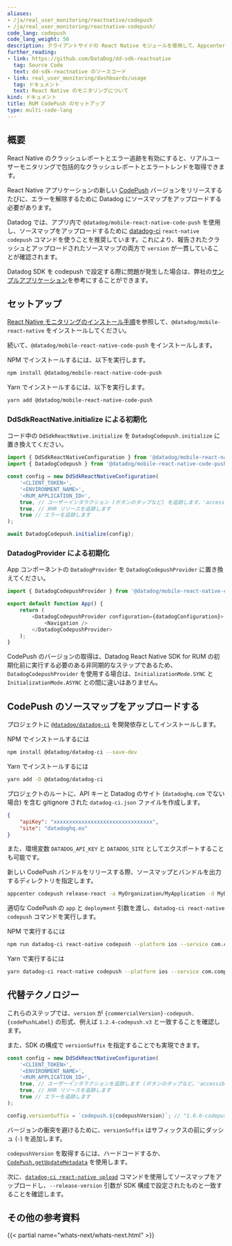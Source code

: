 ```yaml
---
aliases:
- /ja/real_user_monitoring/reactnative/codepush
- /ja/real_user_monitoring/reactnative-codepush/
code_lang: codepush
code_lang_weight: 50
description: クライアントサイドの React Native モジュールを使用して、Appcenter Codepush および Datadog を操作する方法について説明します。
further_reading:
- link: https://github.com/DataDog/dd-sdk-reactnative
  tag: Source Code
  text: dd-sdk-reactnative のソースコード
- link: real_user_monitoring/dashboards/usage
  tag: ドキュメント
  text: React Native のモニタリングについて
kind: ドキュメント
title: RUM CodePush のセットアップ
type: multi-code-lang
---
```


## 概要

React Native のクラッシュレポートとエラー追跡を有効にすると、リアルユーザーモニタリングで包括的なクラッシュレポートとエラートレンドを取得できます。

React Native アプリケーションの新しい [CodePush][1] バージョンをリリースするたびに、エラーを解除するために Datadog にソースマップをアップロードする必要があります。

Datadog では、アプリ内で `@datadog/mobile-react-native-code-push` を使用し、ソースマップをアップロードするために [datadog-ci][3] `react-native codepush` コマンドを使うことを推奨しています。これにより、報告されたクラッシュとアップロードされたソースマップの両方で `version` が一貫していることが確認されます。

Datadog SDK を codepush で設定する際に問題が発生した場合は、弊社の[サンプルアプリケーション][6]を参考にすることができます。

## セットアップ

[React Native モニタリングのインストール手順][2]を参照して、`@datadog/mobile-react-native` をインストールしてください。

続いて、`@datadog/mobile-react-native-code-push` をインストールします。

NPM でインストールするには、以下を実行します。

```sh
npm install @datadog/mobile-react-native-code-push
```

Yarn でインストールするには、以下を実行します。

```sh
yarn add @datadog/mobile-react-native-code-push
```

### DdSdkReactNative.initialize による初期化

コード中の `DdSdkReactNative.initialize` を `DatadogCodepush.initialize` に置き換えてください。

```js
import { DdSdkReactNativeConfiguration } from '@datadog/mobile-react-native';
import { DatadogCodepush } from '@datadog/mobile-react-native-code-push';

const config = new DdSdkReactNativeConfiguration(
    '<CLIENT_TOKEN>',
    '<ENVIRONMENT_NAME>',
    '<RUM_APPLICATION_ID>',
    true, // ユーザーインタラクション (ボタンのタップなど) を追跡します。'accessibilityLabel' 要素のプロパティを使って、タップアクションに名前を付けることができます。それ以外の場合は、要素の種類を報告します
    true, // XHR リソースを追跡します
    true // エラーを追跡します
);

await DatadogCodepush.initialize(config);
```

### DatadogProvider による初期化

App コンポーネントの `DatadogProvider` を `DatadogCodepushProvider` に置き換えてください。

```js
import { DatadogCodepushProvider } from '@datadog/mobile-react-native-code-push';

export default function App() {
    return (
        <DatadogCodepushProvider configuration={datadogConfiguration}>
            <Navigation />
        </DatadogCodepushProvider>
    );
}
```

CodePush のバージョンの取得は、Datadog React Native SDK for RUM の初期化前に実行する必要のある非同期的なステップであるため、`DatadogCodepushProvider` を使用する場合は、`InitializationMode.SYNC` と `InitializationMode.ASYNC` との間に違いはありません。　

## CodePush のソースマップをアップロードする

プロジェクトに [`@datadog/datadog-ci`][3] を開発依存としてインストールします。

NPM でインストールするには

```sh
npm install @datadog/datadog-ci --save-dev
```

Yarn でインストールするには

```sh
yarn add -D @datadog/datadog-ci
```

プロジェクトのルートに、API キーと Datadog のサイト (`datadoghq.com` でない場合) を含む gitignore された `datadog-ci.json` ファイルを作成します。

```json
{
    "apiKey": "xxxxxxxxxxxxxxxxxxxxxxxxxxxxxxxx",
    "site": "datadoghq.eu"
}
```

また、環境変数 `DATADOG_API_KEY` と `DATADOG_SITE` としてエクスポートすることも可能です。

新しい CodePush バンドルをリリースする際、ソースマップとバンドルを出力するディレクトリを指定します。

```sh
appcenter codepush release-react -a MyOrganization/MyApplication -d MyDeployment --sourcemap-output --output-dir ./build
```

適切な CodePush の `app` と `deployment` 引数を渡し、`datadog-ci react-native codepush` コマンドを実行します。

NPM で実行するには

```sh
npm run datadog-ci react-native codepush --platform ios --service com.company.app --bundle ./build/CodePush/main.jsbundle --sourcemap ./build/CodePush/main.jsbundle.map --app MyOrganization/MyApplication --deployment MyDeployment
```

Yarn で実行するには

```sh
yarn datadog-ci react-native codepush --platform ios --service com.company.app --bundle ./build/CodePush/main.jsbundle --sourcemap ./build/CodePush/main.jsbundle.map --app MyOrganization/MyApplication --deployment MyDeployment
```

## 代替テクノロジー

これらのステップでは、`version` が `{commercialVersion}-codepush.{codePushLabel}` の形式、例えば `1.2.4-codepush.v3` と一致することを確認します。

また、SDK の構成で `versionSuffix` を指定することでも実現できます。

```js
const config = new DdSdkReactNativeConfiguration(
    '<CLIENT_TOKEN>',
    '<ENVIRONMENT_NAME>',
    '<RUM_APPLICATION_ID>',
    true, // ユーザーインタラクションを追跡します (ボタンのタップなど。'accessibilityLabel' 要素のプロパティを使って、タップアクションに名前を付けることができます。それ以外の場合は、要素の種類を報告します)
    true, // XHR リソースを追跡します
    true // エラーを追跡します
);

config.versionSuffix = `codepush.${codepushVersion}`; // "1.0.0-codepush.v2" になります
```

バージョンの衝突を避けるために、`versionSuffix` はサフィックスの前にダッシュ (`-`) を追加します。

`codepushVersion` を取得するには、ハードコードするか、[`CodePush.getUpdateMetadata`][4] を使用します。

次に、[`datadog-ci react-native upload`][5] コマンドを使用してソースマップをアップロードし、`--release-version` 引数が SDK 構成で設定されたものと一致することを確認します。

## その他の参考資料

{{< partial name="whats-next/whats-next.html" >}}

[1]: https://docs.microsoft.com/en-us/appcenter/distribution/codepush/
[2]: /ja/real_user_monitoring/reactnative/
[3]: https://github.com/DataDog/datadog-ci
[4]: https://docs.microsoft.com/en-us/appcenter/distribution/codepush/rn-api-ref#codepushgetupdatemetadata
[5]: https://github.com/DataDog/datadog-ci/tree/master/src/commands/react-native#upload
[6]: https://github.com/DataDog/dd-sdk-reactnative-examples/tree/main/rum-react-navigation-codepush